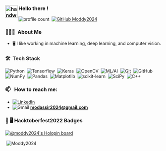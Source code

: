 ### <img alt="handwavegif" src="https://user-images.githubusercontent.com/39513876/112366216-8cfe7400-8cfe-11eb-8116-7d3dbae20e97.gif" width='40' align="left"/> Hello there !
![profile count](https://komarev.com/ghpvc/?username=Moddy2024&color=blue)&nbsp;
[![GitHub Moddy2024](https://img.shields.io/github/followers/Moddy2024?label=follow&style=social)](https://github.com/Moddy2024)&nbsp;
### 👨🏻‍💻 &nbsp;About Me

- 🖥️ I like working in machine learning, deep learning, and computer vision.


### 🛠 &nbsp;Tech Stack

![Python](https://img.shields.io/badge/-Python-05122A?style=flat&logo=python)&nbsp;
![Tensorflow](https://img.shields.io/badge/-Tensorflow-05122A?style=flat&logo=tensorflow)&nbsp;
![Keras](https://img.shields.io/badge/Keras-%23D00000.svg?style=flate&logo=Keras&logoColor=white)&nbsp;
![OpenCV](https://img.shields.io/badge/-OpenCV-05122A?style=flat&logo=opencv)&nbsp;
![ML/AI](https://img.shields.io/badge/-ML/AI-05122A?)&nbsp;
![Git](https://img.shields.io/badge/-Git-05122A?style=flat&logo=git)&nbsp;
![GitHub](https://img.shields.io/badge/-GitHub-05122A?style=flat&logo=github)&nbsp;
![NumPy](https://img.shields.io/badge/numpy%20-%23013243.svg?&style=flat&logo=numpy&logoColor=white)&nbsp;
![Pandas](https://img.shields.io/badge/pandas%20-%23150458.svg?&style=flat&logo=pandas&logoColor=white)&nbsp;
![Matplotlib](https://img.shields.io/badge/Matplotlib-%23ffffff.svg?style=flat&logo=Matplotlib&logoColor=black)&nbsp;
![scikit-learn](https://img.shields.io/badge/scikit--learn-%23F7931E.svg?style=flat&logo=scikit-learn&logoColor=white)&nbsp;
![SciPy](https://img.shields.io/badge/SciPy-%230C55A5.svg?style=flat&logo=scipy&logoColor=%white)&nbsp;
![C++](https://img.shields.io/badge/C%2B%2B-%23013243.svg?style=flat&logo=c%2B%2B&logoColor=blue)&nbsp;


### 📫 &nbsp; How to reach me:

- <a href="https://www.linkedin.com/in/modassir-afzal/"><img alt="LinkedIn" src="https://img.shields.io/badge/linkedin%20-%230077B5.svg?&style=flat&logo=linkedin&logoColor=white"/></a> &nbsp;
- ![Gmail](https://img.shields.io/badge/Gmail-D14836?style=flat&logo=gmail&logoColor=white) **modassir2024@gmail.com** &nbsp; 

### 💼 🖥️ Hacktoberfest2022 Badges
[![@moddy2024's Holopin board](https://holopin.me/moddy2024)](https://holopin.io/@moddy2024)

<p>&nbsp;<img align="center" src="https://github-readme-stats.vercel.app/api?username=Moddy2024&show_icons=true&theme=synthwave&locale=en" alt="Moddy2024" /></p>

<!---
Moddy2024/Moddy2024 is a ✨ special ✨ repository because its `README.md` (this file) appears on your GitHub profile.
You can click the Preview link to take a look at your changes.
--->
